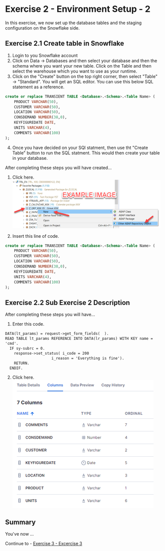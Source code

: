 # Exercise 2 - Environment Setup - 2

In this exercise, we now set up the database tables and the staging configuration on the Snowflake side.

## Exercise 2.1 Create table in Snowflake

1. Login to you Snowflake account
2. Click on Data -> Databases and then select your database and then the schema where you want your new table. Click on the Table and then select the warehouse which you want to use as your runtime. 
3.	Click on the "Create" button on the top right corner, then select "Table" -> "Standard". You will get an SQL editor. You can use this below SQL statement as a reference.
```sql
create or replace TRANSIENT TABLE <Database>.<Schema>.<Table Name> (
	PRODUCT VARCHAR(50),
	CUSTOMER VARCHAR(50),
	LOCATION VARCHAR(50),
	CONSDEMAND NUMBER(38,0),
	KEYFIGUREDATE DATE,
	UNITS VARCHAR(4),
	COMMENTS VARCHAR(100)
);
```
4. Once you have decided on your SQl statment, then use tht "Create Table" button to run the SQL statment. This would then create your table in your database. 



After completing these steps you will have created...

1. Click here.
<br>![](/exercises/ex2/images/02_01_0010.png)

2.	Insert this line of code.
```sql
create or replace TRANSIENT TABLE <Database>.<Schema>.<Table Name> (
	PRODUCT VARCHAR(50),
	CUSTOMER VARCHAR(50),
	LOCATION VARCHAR(50),
	CONSDEMAND NUMBER(38,0),
	KEYFIGUREDATE DATE,
	UNITS VARCHAR(4),
	COMMENTS VARCHAR(100)
);
```



## Exercise 2.2 Sub Exercise 2 Description

After completing these steps you will have...

1.	Enter this code.
```abap
DATA(lt_params) = request->get_form_fields(  ).
READ TABLE lt_params REFERENCE INTO DATA(lr_params) WITH KEY name = 'cmd'.
  IF sy-subrc = 0.
    response->set_status( i_code = 200
                     i_reason = 'Everything is fine').
    RETURN.
  ENDIF.

```

2.	Click here.
<br>![](/exercises/ex2/images/02_02_0010.png)

## Summary

You've now ...

Continue to - [Exercise 3 - Excercise 3 ](../ex3/README.md)
